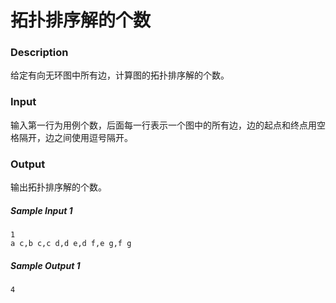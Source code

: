 # 拓扑排序解的个数

### Description

给定有向无环图中所有边，计算图的拓扑排序解的个数。

### Input

输入第一行为用例个数，后面每一行表示一个图中的所有边，边的起点和终点用空格隔开，边之间使用逗号隔开。

### Output

输出拓扑排序解的个数。

##### Sample Input 1 

```
1
a c,b c,c d,d e,d f,e g,f g
```

##### Sample Output 1

```
4
```